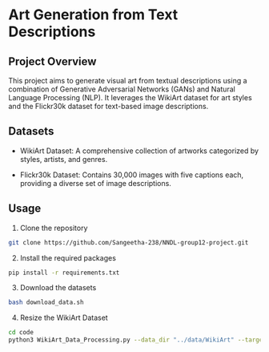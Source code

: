 # Art Generation from Text Descriptions

## Project Overview

This project aims to generate visual art from textual descriptions using a combination of Generative Adversarial Networks (GANs) and Natural Language Processing (NLP). It leverages the WikiArt dataset for art styles and the Flickr30k dataset for text-based image descriptions.

## Datasets

- WikiArt Dataset: A comprehensive collection of artworks categorized by styles, artists, and genres.

- Flickr30k Dataset: Contains 30,000 images with five captions each, providing a diverse set of image descriptions.

## Usage

1. Clone the repository

```bash
git clone https://github.com/Sangeetha-238/NNDL-group12-project.git
```

2. Install the required packages

```bash
pip install -r requirements.txt
```

3. Download the datasets

```bash
bash download_data.sh
```

4. Resize the WikiArt Dataset

```bash
cd code
python3 WikiArt_Data_Processing.py --data_dir "../data/WikiArt" --target_size 128 128 --csv_output_dir "../data/wikiart_image_data.csv"
```